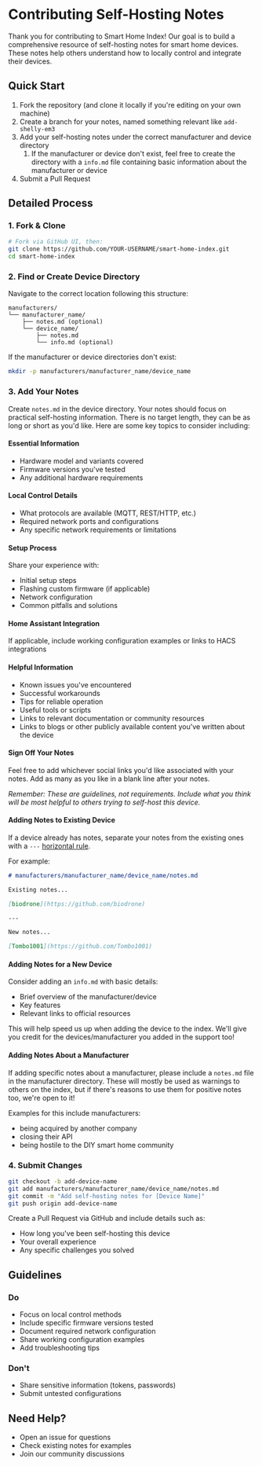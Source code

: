 # Contributing Self-Hosting Notes

Thank you for contributing to Smart Home Index! Our goal is to build a comprehensive resource of self-hosting notes for smart home devices.
These notes help others understand how to locally control and integrate their devices.

## Quick Start

1. Fork the repository (and clone it locally if you're editing on your own machine)
2. Create a branch for your notes, named something relevant like `add-shelly-em3`
3. Add your self-hosting notes under the correct manufacturer and device directory
    1. If the manufacturer or device don't exist, feel free to create the directory with a `info.md` file containing basic information about the manufacturer or device
4. Submit a Pull Request

## Detailed Process

### 1. Fork & Clone
```bash
# Fork via GitHub UI, then:
git clone https://github.com/YOUR-USERNAME/smart-home-index.git
cd smart-home-index
```

### 2. Find or Create Device Directory

Navigate to the correct location following this structure:
```
manufacturers/
└── manufacturer_name/
    ├── notes.md (optional)
    └── device_name/
        ├── notes.md
        └── info.md (optional)
```

If the manufacturer or device directories don't exist:
```bash
mkdir -p manufacturers/manufacturer_name/device_name
```

### 3. Add Your Notes

Create `notes.md` in the device directory. Your notes should focus on practical self-hosting information. There is no target length, they can be as long or short as you'd like. Here are some key topics to consider including:

#### Essential Information
- Hardware model and variants covered
- Firmware versions you've tested
- Any additional hardware requirements

#### Local Control Details
- What protocols are available (MQTT, REST/HTTP, etc.)
- Required network ports and configurations
- Any specific network requirements or limitations

#### Setup Process
Share your experience with:
- Initial setup steps
- Flashing custom firmware (if applicable)
- Network configuration
- Common pitfalls and solutions

#### Home Assistant Integration
If applicable, include working configuration examples or links to HACS integrations

#### Helpful Information
- Known issues you've encountered
- Successful workarounds
- Tips for reliable operation
- Useful tools or scripts
- Links to relevant documentation or community resources
- Links to blogs or other publicly available content you've written about the device

#### Sign Off Your Notes

Feel free to add whichever social links you'd like associated with your notes. Add as many as you like in a blank line after your notes.

*Remember: These are guidelines, not requirements. Include what you think will be most helpful to others trying to self-host this device.*

#### Adding Notes to Existing Device

If a device already has notes, separate your notes from the existing ones with a `---` [horizontal rule](https://www.markdownguide.org/basic-syntax/#horizontal-rules).

For example:

```markdown
# manufacturers/manufacturer_name/device_name/notes.md

Existing notes...

[biodrone](https://github.com/biodrone)

---

New notes...

[Tombo1001](https://github.com/Tombo1001)
```

#### Adding Notes for a New Device

Consider adding an `info.md` with basic details:
- Brief overview of the manufacturer/device
- Key features
- Relevant links to official resources

This will help speed us up when adding the device to the index.
We'll give you credit for the devices/manufacturer you added in the support too!

#### Adding Notes About a Manufacturer

If adding specific notes about a manufacturer, please include a `notes.md` file in the manufacturer directory.
These will mostly be used as warnings to others on the index, but if there's reasons to use them for positive notes too, we're open to it!

Examples for this include manufacturers:
- being acquired by another company
- closing their API
- being hostile to the DIY smart home community

### 4. Submit Changes

```bash
git checkout -b add-device-name
git add manufacturers/manufacturer_name/device_name/notes.md
git commit -m "Add self-hosting notes for [Device Name]"
git push origin add-device-name
```

Create a Pull Request via GitHub and include details such as:
- How long you've been self-hosting this device
- Your overall experience
- Any specific challenges you solved

## Guidelines

### Do
- Focus on local control methods
- Include specific firmware versions tested
- Document required network configuration
- Share working configuration examples
- Add troubleshooting tips

### Don't
- Share sensitive information (tokens, passwords)
- Submit untested configurations

## Need Help?

- Open an issue for questions
- Check existing notes for examples
- Join our community discussions
